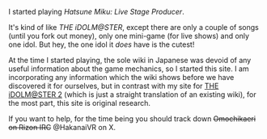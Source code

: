 ---
---

I started playing _Hatsune Miku: Live Stage Producer_.

It's kind of like _THE iDOLM@STER_, except there are only a couple of songs (until you fork out money),
only one mini-game (for live shows) and only one idol. But hey, the one idol it _does_ have is the cutest!

At the time I started playing, the sole wiki in Japanese was devoid of any useful information about the game mechanics,
so I started this site. I am incorporating any information which the wiki shows before we have discovered it for ourselves,
but in contrast with my site for [THE iDOLM@STER 2](http://imas2.wota.info/)
(which is just a straight translation of an existing wiki), for the most part, this site is original research.

If you want to help, for the time being you should track down ~~Omochikaeri on Rizon IRC~~ @HakanaiVR on X.
